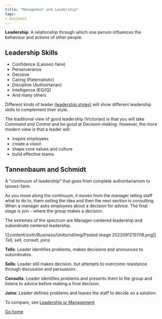 ```yaml
---
title: "Management and Leadership"
tags:
- business
---
```


**Leadership**: A relationship through which one person influences the behaviour and actions of other people.

## Leadership Skills

- Confidence (Laissez-faire)
- Perserverance 
- Decisive
- Caring (Paternalistic)
- Discipline (Authoirtarian)
- Intelligence (EQ/IQ)
- And many others

Different kinds of leader [(leadership styles)](sixth/Business/Units/nd/LeadershipStyles.md) will show different leadership skills to complement their style.

The traditional view of good leadership (Victorian) is that you will take *Command and Control* and be good at *Decision-making*. However, the more modern view is that a leader will:

- inspire employees
- create a vision
- shape core values and culture
- build effective teams


## Tannenbaum and Schmidt

A "continuum of leadership" that goes from complete authoritarianism to laissez-faire. 

As you move along the continuum, it moves from the manager telling staff what to do to, them selling the idea and then the next section is consulting. When a manager asks employees about a decision for advice. The final stage is join - where the group makes a decision.

The extremes of the spectrum are Manager-centered leadership and subordinate centered leadership.

![[content/sixth/Business/Units/nd/img/Pasted image 20220912151118.png]]
*Tell, sell, consult, joins*

**Tells**: Leader identifies problems, makes decisions and announces to subordinates.

**Sells**: Leader still makes decision, but attempts to overcome resistance through discussion and persuasion.

**Consults**: Leader identifies problems and presents them to the group and listens to advice before making a final decision.

**Joins**: Leader defines problems and leaves the staff to decide on a solution.

To compare, see [Leadership or Management](sixth/Business/Units/nd/LeadershipOrManagement.md)

[Go home](/)